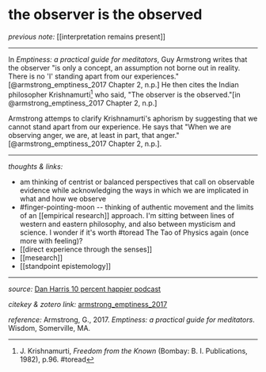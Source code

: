 # the observer is the observed

_previous note:_ [[interpretation remains present]]

---

In _Emptiness: a practical guide for meditators_, Guy Armstrong writes that the observer "is only a concept, an assumption not borne out in reality. There is no 'I' standing apart from our experiences."[@armstrong_emptiness_2017 Chapter 2, n.p.] He then cites the Indian philosopher Krishnamurti[^1] who said, "The observer is the observed."[in @armstrong_emptiness_2017 Chapter 2, n.p.]

Armstrong attemps to clarify Krishnamurti's aphorism by suggesting that we cannot stand apart from our experience. He says that "When we are observing anger, we are, at least in part, that anger."[@armstrong_emptiness_2017 Chapter 2, n.p.]. 


[^1]: J. Krishnamurti, _Freedom from the Known_ (Bombay: B. I. Publications, 1982), p.96. #toread 


---

_thoughts & links:_

- am thinking of centrist or balanced perspectives that call on observable evidence while acknowledging the ways in which we are implicated in what and how we observe
- #finger-pointing-moon -- thinking of authentic movement and the limits of an [[empirical research]] approach. I'm sitting between lines of western and eastern philosophy, and also between mysticism and science. I wonder if it's worth #toread The Tao of Physics again (once more with feeling)?
- [[direct experience through the senses]]
- [[mesearch]]
- [[standpoint epistemology]]


---

_source:_ [Dan Harris 10 percent happier podcast](https://www.tenpercent.com/podcast/)

_citekey & zotero link:_ [armstrong_emptiness_2017](zotero://select/items/1_6AZ77Y5N)

_reference:_ Armstrong, G., 2017. _Emptiness: a practical guide for meditators_. Wisdom, Somerville, MA.

